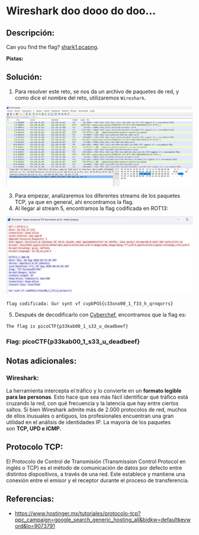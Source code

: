 # Wireshark doo dooo do doo...

## Descripción: 
Can you find the flag? [shark1.pcapng](https://mercury.picoctf.net/static/81c7862241faf4a48bd64a858392c92b/shark1.pcapng).

**Pistas:** 

## Solución:
1. Para resolver este reto, se nos da un archivo de paquetes de red, y como dice el nombre del reto, utilizaremos `Wireshark`.
 
![Pasted image 20230427193152](Pasted%20image%2020230427193152.png)

3. Para empezar, analizaremos los diferentes streams de los paquetes TCP, ya que en general, ahi encontramos la flag.
4. Al llegar al stream 5, encontramos la flag codificada en ROT13:

![Pasted image 20230427193300](Pasted%20image%2020230427193300.png)

```txt
flag codificada: Gur synt vf cvpbPGS{c33xno00_1_f33_h_qrnqorrs}
```

5.  Después de decodificarlo con [Cyberchef](https://gchq.github.io/CyberChef/#recipe=ROT13(true,true,false,13)&input=R3VyIHN5bnQgdmYgY3ZwYlBHU3tjMzN4bm8wMF8xX2YzM19oX3FybnFvcnJzfQ), encontramos que la flag es:

```txt
The flag is picoCTF{p33kab00_1_s33_u_deadbeef}
```

### Flag: picoCTF{p33kab00_1_s33_u_deadbeef}

## Notas adicionales:

### Wireshark:
La herramienta intercepta el tráfico y lo convierte en un **formato legible para las personas**. Esto hace que sea más fácil identificar qué tráfico está cruzando la red, con qué frecuencia y la latencia que hay entre ciertos saltos. Si bien Wireshark admite más de 2.000 protocolos de red, muchos de ellos inusuales o antiguos, los profesionales encuentran una gran utilidad en el análisis de identidades IP. La mayoría de los paquetes son **TCP, UPD e ICMP.**

## Protocolo TCP:
El Protocolo de Control de Transmisión (Transmission Control Protocol en inglés o TCP) es el método de comunicación de datos por defecto entre distintos dispositivos, a través de una red. Este establece y mantiene una conexión entre el emisor y el receptor durante el proceso de transferencia.

## Referencias:
- https://www.hostinger.mx/tutoriales/protocolo-tcp?ppc_campaign=google_search_generic_hosting_all&bidkw=defaultkeyword&lo=9073791